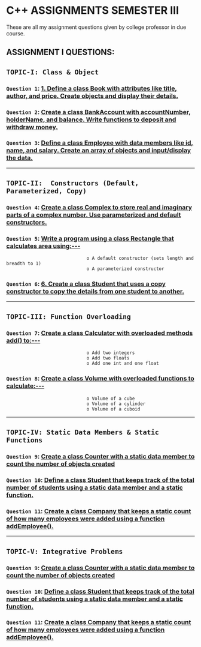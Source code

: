 
# C++ ASSIGNMENTS SEMESTER III
These are all my assignment questions given by college professor in due course.

## ASSIGNMENT I QUESTIONS:

## `TOPIC-I: Class & Object`


### `Question 1`: [1.	Define a class Book with attributes like title, author, and price. Create objects and display their details.](https://github.com/xorus-Tnzu/CPP_ASSIGNMENTS/blob/main/ASSIGNMENT-1/Topic-1.Class%20and%20Object/Q1/Book.cpp) 

### `Question 2`: [Create a class BankAccount with accountNumber, holderName, and balance. Write functions to deposit and withdraw money.]() 

### `Question 3`: [Define a class Employee with data members like id, name, and salary. Create an array of objects and input/display the data.]()

___

## `TOPIC-II:  Constructors (Default, Parameterized, Copy)`


### `Question 4`: [Create a class Complex to store real and imaginary parts of a complex number. Use parameterized and default constructors.]() 

### `Question 5`: [Write a program using a class Rectangle that calculates area using:---]()
                                  o	A default constructor (sets length and breadth to 1)
                                  o	A parameterized constructor 

### `Question 6`: [6.	Create a class Student that uses a copy constructor to copy the details from one student to another.]()

___

## `TOPIC-III: Function Overloading`


### `Question 7`: [Create a class Calculator with overloaded methods add() to:---]()
                                  o	Add two integers
                                  o	Add two floats
                                  o	Add one int and one float

### `Question 8`: [Create a class Volume with overloaded functions to calculate:---]()
                                  o	Volume of a cube
                                  o	Volume of a cylinder
                                  o	Volume of a cuboid

___
                                  
## `TOPIC-IV: Static Data Members & Static Functions`


### `Question 9`: [Create a class Counter with a static data member to count the number of objects created]() 

### `Question 10`: [Define a class Student that keeps track of the total number of students using a static data member and a static function.]() 

### `Question 11`: [Create a class Company that keeps a static count of how many employees were added using a function addEmployee().]()

___

## `TOPIC-V: Integrative Problems`


### `Question 9`: [Create a class Counter with a static data member to count the number of objects created]() 

### `Question 10`: [Define a class Student that keeps track of the total number of students using a static data member and a static function.]() 

### `Question 11`: [Create a class Company that keeps a static count of how many employees were added using a function addEmployee().]()
